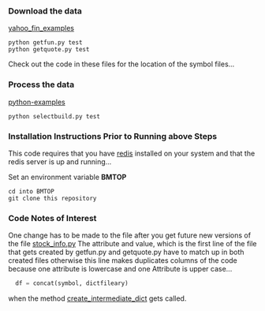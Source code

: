 
### Download the data

[yahoo_fin_examples](https://github.com/stormasm/yahoo_fin_examples/tree/main/v00)

```
python getfun.py test
python getquote.py test
```

Check out the code in these files for the location of the symbol files...

### Process the data

[python-examples](https://github.com/stormasm/python-examples/tree/master/pandas)

```
python selectbuild.py test
```

### Installation Instructions Prior to Running above Steps

This code requires that you have
[redis](http://redis.io)
installed on your system and that the redis server is up and running...

Set an environment variable **BMTOP**

```
cd into BMTOP
git clone this repository
```

### Code Notes of Interest

One change has to be made to the file after you get future new versions
of the file
[stock_info.py](https://github.com/stormasm/yahoo_fin/blob/master/yahoo_fin/stock_info.py#L338)
The attribute and value, which is the first line of the file that gets created
by getfun.py and getquote.py
have to match up in both created files otherwise this line
makes duplicates columns of the code because one attribute is lowercase
and one Attribute is upper case...

```python
  df = concat(symbol, dictfileary)
```

when the method
[create_intermediate_dict](https://github.com/stormasm/python-examples/blob/main/pandas/selectbuild.py#L23) gets called.
